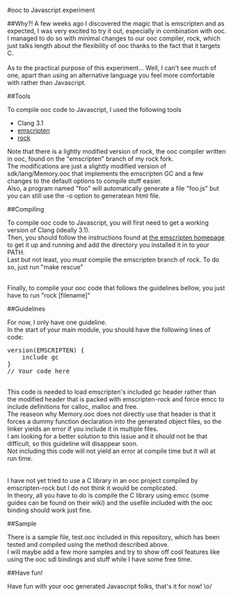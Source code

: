 #ooc to Javascript experiment

##Why?!
A few weeks ago I discovered the magic that is emscripten and as expected, I was very excited to try it out, especially in combination with ooc.<br/>
I managed to do so with minimal changes to our ooc compiler, rock, which just talks length about the flexibility of ooc thanks to the fact that it targets C.<br/>
<br/>
As to the practical purpose of this experiment... Well, I can't see much of one, apart than using an alternative language you feel more comfortable with rather than Javascript.

##Tools

To compile ooc code to Javascript, I used the following tools

- Clang 3.1
- [emscripten](http://github.com/kripken/emscripten)
- [rock](http://github.com/shamanas/rock)

Note that there is a lightly modified version of rock, the ooc compiler written in ooc, found on the "emscripten" branch of my rock fork.<br/>
The modifications are just a slightly modified version of sdk/lang/Memory.ooc that implements the emscripten GC and a few changes to the default options to compile stuff easier.<br/>
Also, a program named "foo" will automatically generate a file "foo.js" but you can still use the -o option to generatean html file.<br/>

##Compiling

To compile ooc code to Javascript, you will first need to get a working version of Clang (ideally 3.1).<br/>
Then, you should follow the instructions found at [the emscripten homepage](http://emscripten.org) to get it up and running and add the directory you installed it in to your PATH.<br/>
Last but not least, you must compile the emscripten branch of rock. To do so, just run "make rescue"<br/>
<br/>

Finally, to compile your ooc code that follows the guidelines bellow, you just have to run "rock [filename]"

##Guidelines

For now, I only have one guideline.<br/>
In the start of your main module, you should have the following lines of code:<br/>
<pre lang="ooc">
version(EMSCRIPTEN) {
    include gc
}
// Your code here
</pre>
<br/>
This code is needed to load emscripten's included gc header rather than the modified header that is packed with emscripten-rock and force emcc to include definitions for calloc, malloc and free.<br/>
The reaseon why Memory.ooc does not directly use that header is that it forces a dummy function declaration into the generated object files, so the linker yields an error if you include it in multiple files.<br/>
I am looking for a better solution to this issue and it should not be that difficult, so this guideline will disappear soon.<br/>
Not including this code will not yield an error at compile time but it will at run time.<br/>
<br/><br/>
I have not yet tried to use a C library in an ooc project compiled by emscripten-rock but I do not think it would be complicated.<br/>
In theory, all you have to do is compile the C library using emcc (some guides can be found on their wiki) and the usefile included with the ooc binding should work just fine.<br/>

##Sample

There is a sample file, test.ooc included in this repository, which has been tested and compiled using the method described above.<br/>
I will maybe add a few more samples and try to show off cool features like using the ooc sdl bindings and stuff while I have some free time.<br/>

##Have fun!

Have fun with your ooc generated Javascript folks, that's it for now! \o/
